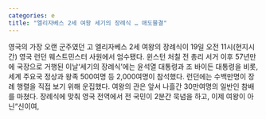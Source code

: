 ```yaml
---
categories: e
title: "엘리자베스 2세 여왕 세기의 장례식 … 애도물결"
---
```

영국의 가장 오랜 군주였던 고 엘리자베스 2세 여왕의 장례식이 19일 오전 11시(현지시간) 영국 런던 웨스트민스터 사원에서 엄수됐다. 윈스턴 처칠 전 총리 서거 이후 57년만에 국장으로 거행된 이날‘세기의 장례식’에는 윤석열 대통령과 조 바이든 대통령을 비롯, 세계 주요국 정상과 왕족 500여명 등 2,000여명이 참석했다. 런던에는 수백만명이 장례 행렬을 직접 보기 위해 운집했다. 여왕의 관은 앞서 나흘간 30만여명의 일반인 참배를 마쳤다. 장례식에 맞춰 영국 전역에서 전 국민이 2분간 묵념을 하고, 이제 여왕이 아닌“신이여,